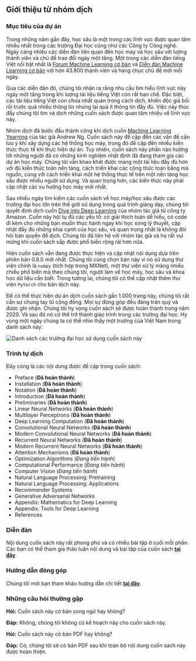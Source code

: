 ## Giới thiệu từ nhóm dịch

### Mục tiêu của dự án
Trong những năm gần đây, học sâu là một trong các lĩnh vực được quan tâm nhiều nhất trong các trường Đại học cũng như các Công ty Công nghệ.
Ngày càng nhiều các diễn đàn liên quan đến học máy và học sâu với lượng thành viên và chủ đề trao đổi ngày một tăng. 
Một trong các diễn đàn tiếng Việt nổi bật nhất là [Forum Machine Learning cơ bản](https://www.facebook.com/groups/machinelearningcoban/) và 
[Diễn đàn Machine Learning cơ bản](https://forum.machinelearningcoban.com/) với hơn 43.800 thành viên và hàng chục chủ đề mới mỗi ngày.

Qua các diễn đàn đó, chúng tôi nhận ra rằng nhu cầu tìm hiểu lĩnh vực này ngày một tăng trong khi lượng tài liệu tiếng Việt còn rất hạn chế.
Đặc biệt, các tài liệu tiếng Việt còn chưa nhất quán trong cách dịch, khiến độc giả bối rối trước quá nhiều thông tin nhưng
lại quá ít thông tin đầy đủ. Việc này thúc đẩy chúng tôi tìm và dịch những cuốn sách được quan tâm nhiều về lĩnh vực này.

Nhóm dịch đã bước đầu thành công khi dịch cuốn [Machine Learning Yearning](https://github.com/aivivn/Machine-Learning-Yearning-Vietnamese-Translation/blob/master/chapters/all_chapters.md)
của tác giả Andrew Ng. 
Cuốn sách này đề cập đến các vấn đề cần lưu ý khi xây dựng các hệ thống học máy, trong đó đề cập đến nhiều kiến thức thực tế khi thực hiện dự án. 
Tuy nhiên, cuốn sách này phần nào hướng tới những người đã có những kinh nghiệm nhất định đã đang tham gia các dự án học máy. Chúng tôi vẫn khao khát được mang một
tài liệu đầy đủ hơn với đủ kiến thức toán nền tảng, cách triển khai các công thức toán bằng mã nguồn, cùng với cách triển khai một hệ thống thực tế trên một nền tảng
học sâu được nhiều người sử dụng. Và quan trọng hơn, các kiến thức này phải cập nhật các xu hướng học máy mới nhất.

Sau nhiều ngày tìm kiếm các cuốn sách về học máy/học sâu được các trường đại học lớn trên thế giới sử dụng trong quá trình giảng dạy, 
chúng tôi quyết định dịch cuốn [Dive into Deep Learning](https://www.d2l.ai/) của nhóm tác  giả từ công ty Amazon. 
Cuốn này hội tụ đủ các yếu tố: có giải thích toán dễ hiểu, có code đi kèm cho những bạn muốn thực hành ngay khi học xong lý thuyết,
cập nhật đầy đủ những khía cạnh của học sâu, và quan trọng nhất là không đòi hỏi bản quyền để dịch. 
Chúng tôi đã liên hệ với nhóm tác giả và họ rất vui mừng khi cuốn sách sắp được phổ biến rộng rãi hơn nữa.

Hiện cuốn sách vẫn đang được thực hiện và cập nhật nội dụng dựa trên phiên bản 0.8.0 mới nhất. 
Chúng tôi cũng chọn bản này vì nó sử dụng thư viện chính là `numpy` (tích hợp trong MXNet), một thư viện xử lý mảng nhiều chiều phổ biến mà theo
chúng tôi, người làm về học máy, học sâu và khoa học dữ liệu cần biết. Trong tương lai, chúng tôi có thể cập nhật thêm thư viện `Pytorch` cho bản dịch này.

Để có thể thực hiện dự án dịch cuốn sách gần 1.000 trang này, chúng tôi rất cần sự chung tay từ cộng đồng. 
Mọi sự đóng góp đều đáng trân quý và được ghi nhận. Chúng tôi hy vọng cuốn sách sẽ được hoàn thành trong năm 2020. 
Và sau đó nó có thể trở thành giáo trình trong các trường đại học. 
Hy vọng một ngày chúng ta có thể nhìn thấy một trường của Việt Nam trong danh sách này:

![Danh sách các trường đại học sử dụng cuốn sách này](https://i.ibb.co/M2ZXzP6/Screen-Shot-2019-11-27-at-6-37-04-PM.png)

### Trình tự dịch
Đây cũng là các nội dung được đề cập trong cuốn sách:

* Preface (**Đã hoàn thành**)
* Installation (**Đã hoàn thành**)
* Notation (**Đã hoàn thành**)
* Introduction (**Đã hoàn thành**)
* Preliminaries (**Đã hoàn thành**)
* Linear Neural Networks (**Đã hoàn thành**)
* Multilayer Perceptrons (**Đã hoàn thành**)
* Deep Learning Computation (**Đã hoàn thành**)
* Convolutional Neural Networks (**Đã hoàn thành**)
* Modern Convolutional Neural Networks (**Đã hoàn thành**)
* Recurrent Neural Networks (**Đã hoàn thành**)
* Modern Recurrent Neural Networks (**Đã hoàn thành**)
* Attention Mechanisms (**Đã hoàn thành**)
* Optimization Algorithms (*Đang tiến hành*)
* Computational Performance (*Đang tiến hành*)
* Computer Vision (*Đang tiến hành*)
* Natural Language Processing: Pretraining
* Natural Language Processing: Applications
* Recommender Systems
* Generative Adversarial Networks
* Appendix: Mathematics for Deep Learning
* Appendix: Tools for Deep Learning
* References

### Diễn đàn

Nội dung cuốn sách này rất phong phú và có nhiều bài tập ở cuối mỗi phần. Các
bạn có thể tham gia thảo luận nội dung và bài tập của cuốn sách
**[tại đây](https://forum.machinelearningcoban.com/c/d2l)**.

### Hướng dẫn đóng góp

Chúng tôi mời bạn tham khảo hướng dẫn chi tiết **[tại đây](https://github.com/aivivn/d2l-vn/blob/master/CONTRIBUTING.md)**.

### Những câu hỏi thường gặp
**Hỏi:** Cuốn sách này có bản song ngữ hay không?

**Đáp:** Không, chúng tôi không có kế hoạch này cho cuốn sách này.

**Hỏi:** Cuốn sách này có bản PDF hay không?

**Đáp:** Có, chúng tôi sẽ có bản PDF sau khi toàn bộ nội dung cuốn sách này được hoàn thiện.
